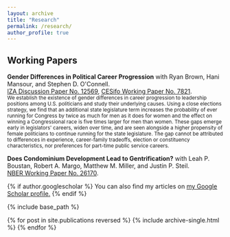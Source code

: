 ```yaml
---
layout: archive
title: "Research"
permalink: /research/
author_profile: true
---
```

## Working Papers

**Gender Differences in Political Career Progression** with Ryan Brown, Hani Mansour, and Stephen D. O'Connell.<br/>
[IZA Discussion Paper No. 12569](https://www.iza.org/publications/dp/12569/gender-differences-in-political-career-progression-evidence-from-us-elections), [CESifo Working Paper No. 7821](https://www.ifo.de/DocDL/cesifo1_wp7821.pdf).
<br/>
<sub>We establish the existence of gender differences in career progression to leadership positions among U.S. politicians and study their underlying causes. Using a close elections strategy, we find that an additional state legislature term increases the probability of ever running for Congress by twice as much for men as it does for women and the effect on winning a Congressional race is five times larger for men than women.  These gaps emerge early in legislators' careers, widen over time, and are seen alongside a higher propensity of female politicians to continue running for the state legislature. The gap cannot be attributed to  differences in experience, career-family tradeoffs, election or constituency characteristics, nor preferences for part-time public service careers.<sub/> 

**Does Condominium Development Lead to Gentrification?** with Leah P. Boustan, Robert A. Margo, Matthew M. Miller, and Justin P. Steil.<br/>
[NBER Working Paper No. 26170](https://www.nber.org/papers/w26170).



{% if author.googlescholar %}
  You can also find my articles on <u><a href="{{author.googlescholar}}">my Google Scholar profile</a>.</u>
{% endif %}

{% include base_path %}

{% for post in site.publications reversed %}
  {% include archive-single.html %}
{% endfor %}
